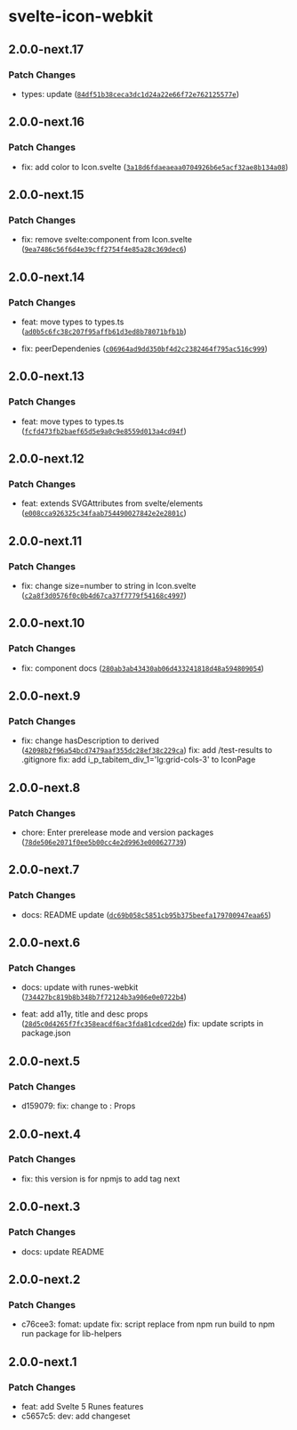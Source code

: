 # svelte-icon-webkit

## 2.0.0-next.17

### Patch Changes

- types: update ([`84df51b38ceca3dc1d24a22e66f72e762125577e`](https://github.com/shinokada/svelte-awesome-icons/commit/84df51b38ceca3dc1d24a22e66f72e762125577e))

## 2.0.0-next.16

### Patch Changes

- fix: add color to Icon.svelte ([`3a18d6fdaeaeaa0704926b6e5acf32ae8b134a08`](https://github.com/shinokada/svelte-awesome-icons/commit/3a18d6fdaeaeaa0704926b6e5acf32ae8b134a08))

## 2.0.0-next.15

### Patch Changes

- fix: remove svelte:component from Icon.svelte ([`9ea7486c56f6d4e39cff2754f4e85a28c369dec6`](https://github.com/shinokada/svelte-awesome-icons/commit/9ea7486c56f6d4e39cff2754f4e85a28c369dec6))

## 2.0.0-next.14

### Patch Changes

- feat: move types to types.ts ([`ad0b5c6fc38c207f95affb61d3ed8b78071bfb1b`](https://github.com/shinokada/svelte-awesome-icons/commit/ad0b5c6fc38c207f95affb61d3ed8b78071bfb1b))

- fix: peerDependenies ([`c06964ad9dd350bf4d2c2382464f795ac516c999`](https://github.com/shinokada/svelte-awesome-icons/commit/c06964ad9dd350bf4d2c2382464f795ac516c999))

## 2.0.0-next.13

### Patch Changes

- feat: move types to types.ts ([`fcfd473fb2baef65d5e9a0c9e8559d013a4cd94f`](https://github.com/shinokada/svelte-awesome-icons/commit/fcfd473fb2baef65d5e9a0c9e8559d013a4cd94f))

## 2.0.0-next.12

### Patch Changes

- feat: extends SVGAttributes from svelte/elements ([`e008cca926325c34faab754490027842e2e2801c`](https://github.com/shinokada/svelte-awesome-icons/commit/e008cca926325c34faab754490027842e2e2801c))

## 2.0.0-next.11

### Patch Changes

- fix: change size=number to string in Icon.svelte ([`c2a8f3d0576f0c0b4d67ca37f7779f54168c4997`](https://github.com/shinokada/svelte-awesome-icons/commit/c2a8f3d0576f0c0b4d67ca37f7779f54168c4997))

## 2.0.0-next.10

### Patch Changes

- fix: component docs ([`280ab3ab43430ab06d433241818d48a594809054`](https://github.com/shinokada/svelte-awesome-icons/commit/280ab3ab43430ab06d433241818d48a594809054))

## 2.0.0-next.9

### Patch Changes

- fix: change hasDescription to derived ([`42098b2f96a54bcd7479aaf355dc28ef38c229ca`](https://github.com/shinokada/svelte-awesome-icons/commit/42098b2f96a54bcd7479aaf355dc28ef38c229ca))
  fix: add /test-results to .gitignore
  fix: add i_p_tabitem_div_1='lg:grid-cols-3' to IconPage

## 2.0.0-next.8

### Patch Changes

- chore: Enter prerelease mode and version packages ([`78de506e2071f0ee5b00cc4e2d9963e000627739`](https://github.com/shinokada/svelte-awesome-icons/commit/78de506e2071f0ee5b00cc4e2d9963e000627739))

## 2.0.0-next.7

### Patch Changes

- docs: README update ([`dc69b058c5851cb95b375beefa179700947eaa65`](https://github.com/shinokada/svelte-awesome-icons/commit/dc69b058c5851cb95b375beefa179700947eaa65))

## 2.0.0-next.6

### Patch Changes

- docs: update with runes-webkit ([`734427bc819b8b348b7f72124b3a906e0e0722b4`](https://github.com/shinokada/svelte-awesome-icons/commit/734427bc819b8b348b7f72124b3a906e0e0722b4))

- feat: add a11y, title and desc props ([`28d5c0d4265f7fc358eacdf6ac3fda81cdced2de`](https://github.com/shinokada/svelte-awesome-icons/commit/28d5c0d4265f7fc358eacdf6ac3fda81cdced2de))
  fix: update scripts in package.json

## 2.0.0-next.5

### Patch Changes

- d159079: fix: change <Props> to : Props

## 2.0.0-next.4

### Patch Changes

- fix: this version is for npmjs to add tag next

## 2.0.0-next.3

### Patch Changes

- docs: update README

## 2.0.0-next.2

### Patch Changes

- c76cee3: fomat: update
  fix: script replace from npm run build to npm run package for lib-helpers

## 2.0.0-next.1

### Patch Changes

- feat: add Svelte 5 Runes features
- c5657c5: dev: add changeset
